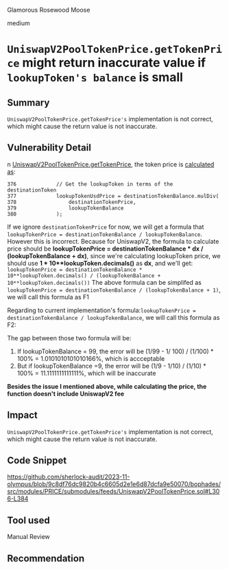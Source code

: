 Glamorous Rosewood Moose

medium

# `UniswapV2PoolTokenPrice.getTokenPrice` might return inaccurate value if `lookupToken's balance` is small

## Summary
`UniswapV2PoolTokenPrice.getTokenPrice's` implementation is not correct, which might cause the return value is not inaccurate.

## Vulnerability Detail
n [UniswapV2PoolTokenPrice.getTokenPrice](https://github.com/sherlock-audit/2023-11-olympus/blob/9c8df76dc9820b4c6605d2e1e6d87dcfa9e50070/bophades/src/modules/PRICE/submodules/feeds/UniswapV2PoolTokenPrice.sol#L306-L384), the token price is [calculated as](https://github.com/sherlock-audit/2023-11-olympus/blob/9c8df76dc9820b4c6605d2e1e6d87dcfa9e50070/bophades/src/modules/PRICE/submodules/feeds/UniswapV2PoolTokenPrice.sol#L377-L380):
```solidity
376             // Get the lookupToken in terms of the destinationToken
377             lookupTokenUsdPrice = destinationTokenBalance.mulDiv(
378                 destinationTokenPrice,
379                 lookupTokenBalance
380             );
```

If we ignore `destinationTokenPrice` for now, we will get a formula that `lookupTokenPrice = destinationTokenBalance / lookupTokenBalance`.
However this is incorrect. Because for UniswapV2, the formula to calculate price should be __lookupTokenPrice = destinationTokenBalance * dx / (lookupTokenBalance + dx)__, since we're calculating lookupToken price, we should use __1 * 10**lookupToken.decimals()__ as __dx__, and we'll get:
`lookupTokenPrice = destinationTokenBalance * 10**lookupToken.decimals() / (lookupTokenBalance + 10**lookupToken.decimals())`
The above formula can be simplifed as `lookupTokenPrice = destinationTokenBalance / (lookupTokenBalance + 1)`, we will call this formula as F1

Regarding to current implementation's formula:`lookupTokenPrice = destinationTokenBalance / lookupTokenBalance`, we will call this formula as F2:

The gap between those two formula will be: 
1. If lookupTokenBalance = 99, the error will be (1/99 - 1/ 100) / (1/100) * 100% = 1.0101010101010166%, which is accceptable
1. But if lookupTokenBalance =9, the error will be (1/9 - 1/10) / (1/10) * 100% = 11.1111111111111%, which will be inaccurate

**Besides the issue I mentioned above, while calculating the price, the function doesn't include UniswapV2 fee**
## Impact
`UniswapV2PoolTokenPrice.getTokenPrice's` implementation is not correct, which might cause the return value is not inaccurate. 

## Code Snippet
https://github.com/sherlock-audit/2023-11-olympus/blob/9c8df76dc9820b4c6605d2e1e6d87dcfa9e50070/bophades/src/modules/PRICE/submodules/feeds/UniswapV2PoolTokenPrice.sol#L306-L384

## Tool used

Manual Review

## Recommendation